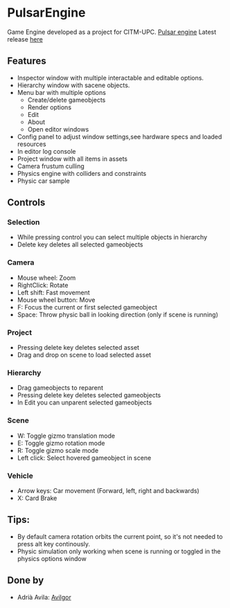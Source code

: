# PulsarEngine
Game Engine developed as a project for CITM-UPC. 
[Pulsar engine](https://github.com/Avilgor/PulsarEngine)
Latest release [here](https://github.com/Avilgor/PulsarEngine/releases)

## Features

* Inspector window with multiple interactable and editable options.
* Hierarchy window with sacene objects.
* Menu bar with multiple options
  * Create/delete gameobjects 
  * Render options
  * Edit
  * About 
  * Open editor windows
* Config panel to adjust window settings,see hardware specs and loaded resources
* In editor log console
* Project window with all items in assets
* Camera frustum culling
* Physics engine with colliders and constraints
* Physic car sample

## Controls

### Selection
* While pressing control you can select multiple objects in hierarchy
* Delete key deletes all selected gameobjects

### Camera
* Mouse wheel: Zoom
* RightClick: Rotate
* Left shift: Fast movement
* Mouse wheel button: Move
* F: Focus the current or first selected gameobject
* Space: Throw physic ball in looking direction (only if scene is running)

### Project
* Pressing delete key deletes selected asset
* Drag and drop on scene to load selected asset

### Hierarchy
* Drag gameobjects to reparent
* Pressing delete key deletes selected gameobjects
* In Edit you can unparent selected gameobjects

### Scene
* W: Toggle gizmo translation mode
* E: Toggle gizmo rotation mode
* R: Toggle gizmo scale mode
* Left click: Select hovered gameobject in scene

### Vehicle
* Arrow keys: Car movement (Forward, left, right and backwards)
* X: Card Brake

## Tips: 
* By default camera rotation orbits the current point, so it's not needed to press alt key continously.
* Physic simulation only working when scene is running or toggled in the physics options window

## Done by
* Adrià Avila: [Avilgor](https://github.com/Avilgor)

